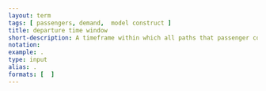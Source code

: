```yaml
---
layout: term
tags: [ passengers, demand,  model construct ]
title: departure time window
short-description: A timeframe within which all paths that passenger considers must depart the origin.
notation:
example: .
type: input
alias: .
formats: [  ]
---
```

